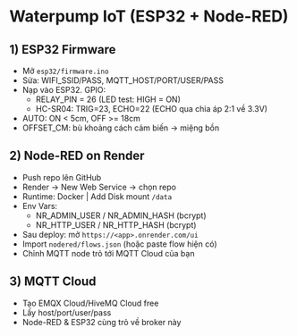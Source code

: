 # Waterpump IoT (ESP32 + Node-RED)

## 1) ESP32 Firmware
- Mở `esp32/firmware.ino`
- Sửa: WIFI_SSID/PASS, MQTT_HOST/PORT/USER/PASS
- Nạp vào ESP32. GPIO:
  - RELAY_PIN = 26 (LED test: HIGH = ON)
  - HC-SR04: TRIG=23, ECHO=22 (ECHO qua chia áp 2:1 về 3.3V)
- AUTO: ON < 5cm, OFF >= 18cm
- OFFSET_CM: bù khoảng cách cảm biến -> miệng bồn

## 2) Node-RED on Render
- Push repo lên GitHub
- Render -> New Web Service -> chọn repo
- Runtime: Docker | Add Disk mount `/data`
- Env Vars:
  - NR_ADMIN_USER / NR_ADMIN_HASH (bcrypt)
  - NR_HTTP_USER  / NR_HTTP_HASH  (bcrypt)
- Sau deploy: mở `https://<app>.onrender.com/ui`
- Import `nodered/flows.json` (hoặc paste flow hiện có)
- Chỉnh MQTT node trỏ tới MQTT Cloud của bạn

## 3) MQTT Cloud
- Tạo EMQX Cloud/HiveMQ Cloud free
- Lấy host/port/user/pass
- Node-RED & ESP32 cùng trỏ về broker này
